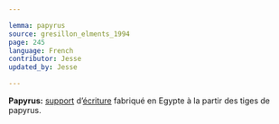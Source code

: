 ```yaml
---

lemma: papyrus
source: gresillon_elments_1994
page: 245
language: French
contributor: Jesse
updated_by: Jesse

---
```

**Papyrus:** [support](textCarrier.html) d’[écriture](writingProcess.html) fabriqué en Egypte à la partir des tiges de papyrus.
